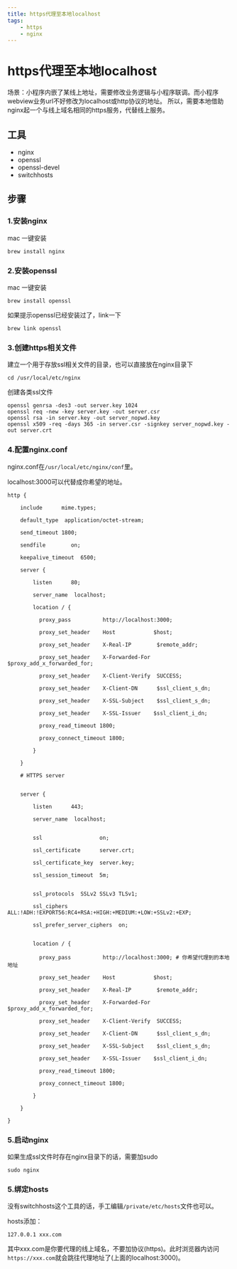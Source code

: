 ```yaml
---
title: https代理至本地localhost
tags: 
    - https
    - nginx
---
```


# https代理至本地localhost

场景：小程序内嵌了某线上地址，需要修改业务逻辑与小程序联调。而小程序webview业务url不好修改为localhost或http协议的地址。
所以，需要本地借助nginx起一个与线上域名相同的https服务，代替线上服务。

<!-- more -->

## 工具
- nginx
- openssl
- openssl-devel
- switchhosts

## 步骤

### 1.安装nginx

mac 一键安装

```
brew install nginx
```

### 2.安装openssl
mac 一键安装

```
brew install openssl
```
如果提示openssl已经安装过了，link一下

```
brew link openssl
```

### 3.创建https相关文件
建立一个用于存放ssl相关文件的目录，也可以直接放在nginx目录下

```
cd /usr/local/etc/nginx
```

创建各类ssl文件

```
openssl genrsa -des3 -out server.key 1024
openssl req -new -key server.key -out server.csr
openssl rsa -in server.key -out server_nopwd.key
openssl x509 -req -days 365 -in server.csr -signkey server_nopwd.key -out server.crt
```

### 4.配置nginx.conf
nginx.conf在`/usr/local/etc/nginx/conf`里。

localhost:3000可以代替成你希望的地址。

```
http {

    include      mime.types;

    default_type  application/octet-stream;

    send_timeout 1800;

    sendfile        on;

    keepalive_timeout  6500;

    server {

        listen      80;

        server_name  localhost;

        location / {

          proxy_pass          http://localhost:3000;

          proxy_set_header    Host            $host;

          proxy_set_header    X-Real-IP        $remote_addr;

          proxy_set_header    X-Forwarded-For  $proxy_add_x_forwarded_for;

          proxy_set_header    X-Client-Verify  SUCCESS;

          proxy_set_header    X-Client-DN      $ssl_client_s_dn;

          proxy_set_header    X-SSL-Subject    $ssl_client_s_dn;

          proxy_set_header    X-SSL-Issuer    $ssl_client_i_dn;

          proxy_read_timeout 1800;

          proxy_connect_timeout 1800;

        }

    }

    # HTTPS server


    server {

        listen      443;

        server_name  localhost;


        ssl                  on;

        ssl_certificate      server.crt;

        ssl_certificate_key  server.key;

        ssl_session_timeout  5m;


        ssl_protocols  SSLv2 SSLv3 TLSv1;

        ssl_ciphers  ALL:!ADH:!EXPORT56:RC4+RSA:+HIGH:+MEDIUM:+LOW:+SSLv2:+EXP;

        ssl_prefer_server_ciphers  on;


        location / {

          proxy_pass          http://localhost:3000; # 你希望代理到的本地地址

          proxy_set_header    Host            $host;

          proxy_set_header    X-Real-IP        $remote_addr;

          proxy_set_header    X-Forwarded-For  $proxy_add_x_forwarded_for;

          proxy_set_header    X-Client-Verify  SUCCESS;

          proxy_set_header    X-Client-DN      $ssl_client_s_dn;

          proxy_set_header    X-SSL-Subject    $ssl_client_s_dn;

          proxy_set_header    X-SSL-Issuer    $ssl_client_i_dn;

          proxy_read_timeout 1800;

          proxy_connect_timeout 1800;

        }

    }

}
```

### 5.启动nginx
如果生成ssl文件时存在nginx目录下的话，需要加sudo

```
sudo nginx
```

### 5.绑定hosts

没有switchhosts这个工具的话，手工编辑`/private/etc/hosts`文件也可以。

hosts添加：

```
127.0.0.1 xxx.com
```

其中xxx.com是你要代理的线上域名，不要加协议(https)。此时浏览器内访问`https://xxx.com`就会跳往代理地址了(上面的localhost:3000)。

